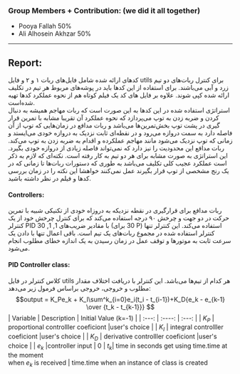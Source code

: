 
### Group Members + Contribution: (we did it all together)

- Pooya Fallah 50%
- Ali Alhosein Akhzar 50%

---

## Report:

کدهای ارائه شده شامل فایل‌های ربات ۱ و ۲ و فایل utils برای کنترل ربات‌های دو تیم زرد و آبی می‌باشند. برای استفاده از این کدها باید در پوشه‌های مربوط هر تیم در تکلیف ارائه شده کپی شوند. علاوه بر فایل های کد یک فیلم کوتاه‌ هم از نحوه عملکرد کدها تهیه شده‌است.<br/>
استراتژی استفاده شده در این کدها به این صورت است که ربات مهاجم همیشه به دنبال کردن و ضربه زدن به توپ می‌پردازد که نحوه عملکرد آن تقریبا مشابه با تمرین قرار گیری در پشت توپ بخش‌تمرین‌ها می‌باشد و ربات مدافع در زمان‌هایی که توپ از آن فاصله دارد به سمت دروازه می‌رود و در نقطه‌ای ثابت نزدیک به دروازه خودی می‌ایستد و زمانی که توپ نزدیک می‌شود مانند مهاجم عملکرده و اقدام به ضربه زدن به توپ می‌کند. ربات مدافع این محدودیت را نیز دارد که نمی‌تواند فاصله زیادی از دروازه خودی بگیرد. این استراتژی به صورت مشابه برای هر دو تیم به کار رفته است. نکته‌ای که لازم به ذکر است عملکرد عجیب کلی تکلیف می‌باشد به طوری که دستورات ربات‌ها تا زمانی که در یک رنج مشخصی از توپ قرار بگیرند عمل نمی‌کنند خواهشا این نکته را در زمان بررسی کدها و فیلم در نظر داشته باشید.<br />

#### Controllers:

ربات مدافع برای قرارگیری در نقطه نزدیکه به دروزاه خودی از تکنیکی شبیه با تمرین حرکت در دو جهت و چرخش ۹۰ درجه استفاده می‌کند که برای کنترل چرخش خود از یک کنترلر PID با مقادیر ضریب‌های 1, 1, 30 (30 برای P) استفاده می‌کند. این کنترلر تنها کنترلر استفاده شده در مجموع ربات‌های یک تیم است. باقی اعمال تنها با دادن یک سرعت ثابت به موتورها و توقف عمل در زمان رسیدن به یک اندازه خطای مطلوب انجام می‌شود.

#### PID Controller class:

کلاس کنترلر در فایل utils هر کدام از تیم‌ها می‌باشد. این کنترلر با دریافت اختلاف مقدار مطلوب و خروجی، خروجی براساس فرمول زیر می‌دهد:<br/>
$$output = K_Pe_k + K_I\sum^k_{i=0}e_i(t_i - t_{i-1})+K_D{e_k - e_{k-1} \over {t_k - t_{k-1}}} $$
| Variable | Description | Initial Value (k=-1) |
| :---: | :----: | :---: |
| $K_P$ | proportional controlller coeficiont |user's choice |
| $K_I$ | integral controlller coeficiont |user's choice |
| $K_D$ | derivative controlller coeficiont |user's choice |
| $e_k$ |controller input | 0
| $t_k$| time in seconds get using time.time at the moment<br/>when $e_k$ is received | time.time when an instance of class is created
